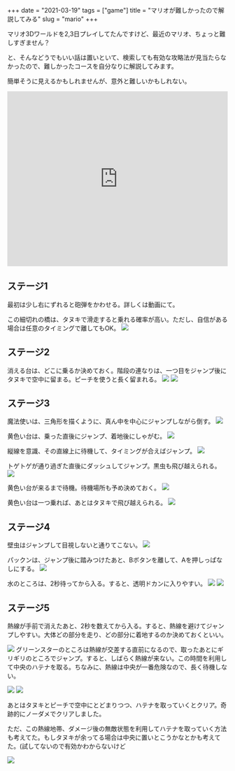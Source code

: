 +++
date = "2021-03-19"
tags = ["game"]
title = "マリオが難しかったので解説してみる"
slug = "mario"
+++

マリオ3Dワールドを2,3日プレイしてたんですけど、最近のマリオ、ちょっと難しすぎません？

と、そんなどうでもいい話は置いといて、検索しても有効な攻略法が見当たらなかったので、難しかったコースを自分なりに解説してみます。

簡単そうに見えるかもしれませんが、意外と難しいかもしれない。

<iframe width="100%" height="400" src="https://www.youtube.com/embed/KvBnDXZabVk" frameborder="0" allow="autoplay; encrypted-media" allowfullscreen></iframe>

## ステージ1

最初は少し右にずれると砲弾をかわせる。詳しくは動画にて。

この細切れの橋は、タヌキで滑走すると乗れる確率が高い。ただし、自信がある場合は任意のタイミングで離してもOK。
![](https://raw.githubusercontent.com/syui/img/master/other/switch_mario_3d_world_2021031901.png)

## ステージ2

消える台は、どこに乗るか決めておく。階段の連なりは、一つ目をジャンプ後にタヌキで空中に留まる。ピーチを使うと長く留まれる。
![](https://raw.githubusercontent.com/syui/img/master/other/switch_mario_3d_world_2021031902.png)
![](https://raw.githubusercontent.com/syui/img/master/other/switch_mario_3d_world_2021031903.png)

## ステージ3

魔法使いは、三角形を描くように、真ん中を中心にジャンプしながら倒す。
![](https://raw.githubusercontent.com/syui/img/master/other/switch_mario_3d_world_2021031904.png)

黄色い台は、乗った直後にジャンプ、着地後にしゃがむ。
![](https://raw.githubusercontent.com/syui/img/master/other/switch_mario_3d_world_2021031905.png)

縦線を意識、その直線上に待機して、タイミングが合えばジャンプ。
![](https://raw.githubusercontent.com/syui/img/master/other/switch_mario_3d_world_2021031906.png)

トゲトゲが通り過ぎた直後にダッシュしてジャンプ。黒虫も飛び越えられる。
![](https://raw.githubusercontent.com/syui/img/master/other/switch_mario_3d_world_2021031907.png)

黄色い台が来るまで待機。待機場所も予め決めておく。
![](https://raw.githubusercontent.com/syui/img/master/other/switch_mario_3d_world_2021031908.png)

黄色い台は一つ乗れば、あとはタヌキで飛び越えられる。
![](https://raw.githubusercontent.com/syui/img/master/other/switch_mario_3d_world_2021031909.png)

## ステージ4

壁虫はジャンプして目視しないと通りてこない。
![](https://raw.githubusercontent.com/syui/img/master/other/switch_mario_3d_world_2021031910.png)

パックンは、ジャンプ後に踏みつけたあと、Bボタンを離して、Aを押しっぱなしにする。
![](https://raw.githubusercontent.com/syui/img/master/other/switch_mario_3d_world_2021031911.png)

水のところは、2秒待ってから入る。すると、透明ドカンに入りやすい。
![](https://raw.githubusercontent.com/syui/img/master/other/switch_mario_3d_world_2021031912.png)
![](https://raw.githubusercontent.com/syui/img/master/other/switch_mario_3d_world_2021031913.png)


## ステージ5

熱線が手前で消えたあと、2秒を数えてから入る。すると、熱線を避けてジャンプしやすい。大体どの部分を走り、どの部分に着地するのか決めておくといい。

![](https://raw.githubusercontent.com/syui/img/master/other/switch_mario_3d_world_2021031914.png)
グリーンスターのところは熱線が交差する直前になるので、取ったあとにギリギリのところでジャンプ。すると、しばらく熱線が来ない。この時間を利用して中央のハテナを取る。ちなみに、熱線は中央が一番危険なので、長く待機しない。


![](https://raw.githubusercontent.com/syui/img/master/other/switch_mario_3d_world_2021031915.png)
![](https://raw.githubusercontent.com/syui/img/master/other/switch_mario_3d_world_2021031916.png)

あとはタヌキとピーチで空中にとどまりつつ、ハテナを取っていくとクリア。奇跡的にノーダメでクリアしました。

ただ、この熱線地帯、ダメージ後の無敵状態を利用してハテナを取っていく方法も考えてた。もしタヌキが余ってる場合は中央に置いとこうかなとかも考えてた。(試してないので有効かわからないけど

![](https://raw.githubusercontent.com/syui/img/master/other/switch_mario_3d_world_2021031917.png)
